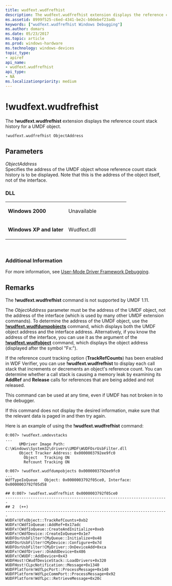 ```yaml
---
title: wudfext.wudfrefhist
description: The wudfext.wudfrefhist extension displays the reference count stack history for a UMDF object.
ms.assetid: 8999f525-c6ed-4341-be2c-b0debef23a4b
keywords: ["wudfext.wudfrefhist Windows Debugging"]
ms.author: domars
ms.date: 05/23/2017
ms.topic: article
ms.prod: windows-hardware
ms.technology: windows-devices
topic_type:
- apiref
api_name:
- wudfext.wudfrefhist
api_type:
- NA
ms.localizationpriority: medium
---
```


# !wudfext.wudfrefhist


The **!wudfext.wudfrefhist** extension displays the reference count stack history for a UMDF object.

```
!wudfext.wudfrefhist ObjectAddress
```

## <span id="Parameters"></span><span id="parameters"></span><span id="PARAMETERS"></span>Parameters


<span id="_______ObjectAddress______"></span><span id="_______objectaddress______"></span><span id="_______OBJECTADDRESS______"></span> *ObjectAddress*   
Specifies the address of the UMDF object whose reference count stack history is to be displayed. Note that this is the address of the object itself, not of the interface.

### <span id="DLL"></span><span id="dll"></span>DLL

<table>
<colgroup>
<col width="50%" />
<col width="50%" />
</colgroup>
<tbody>
<tr class="odd">
<td align="left"><p><strong>Windows 2000</strong></p></td>
<td align="left"><p>Unavailable</p></td>
</tr>
<tr class="even">
<td align="left"><p><strong>Windows XP and later</strong></p></td>
<td align="left"><p>Wudfext.dll</p></td>
</tr>
</tbody>
</table>

 

### <span id="Additional_Information"></span><span id="additional_information"></span><span id="ADDITIONAL_INFORMATION"></span>Additional Information

For more information, see [User-Mode Driver Framework Debugging](user-mode-driver-framework-debugging.md).

Remarks
-------

The **!wudfext.wudfrefhist** command is not supported by UMDF 1.11.

The *ObjectAddress* parameter must be the address of the UMDF object, not the address of the interface (which is used by many other UMDF extension commands). To determine the address of the UMDF object, use the [**!wudfext.wudfdumpobjects**](-wudfext-wudfdumpobjects.md) command, which displays both the UMDF object address and the interface address. Alternatively, if you know the address of the interface, you can use it as the argument of the [**!wudfext.wudfobject**](-wudfext-wudfobject.md) command, which displays the object address (displayed after the symbol "Fx:").

If the reference count tracking option (**TrackRefCounts**) has been enabled in WDF Verifier, you can use **!wudfext.wudfrefhist** to display each call stack that increments or decrements an object's reference count. You can determine whether a call stack is causing a memory leak by examining its **AddRef** and **Release** calls for references that are being added and not released.

This command can be used at any time, even if UMDF has not broken in to the debugger.

If this command does not display the desired information, make sure that the relevant data is paged in and then try again.

Here is an example of using the **!wudfext.wudfrefhist** command:

```
0:007> !wudfext.umdevstacks
...
      UMDriver Image Path: C:\Windows\System32\drivers\UMDF\WUDFOsrUsbFilter.dll
      Object Tracker Address: 0x0000003792ee9fc0
        Object   Tracking ON
        Refcount Tracking ON

0:007> !wudfext.wudfdumpobjects 0x0000003792ee9fc0
...
WdfTypeIoQueue   Object: 0x0000003792f05ce0, Interface: 0x0000003792f05d58

## 0:007> !wudfext.wudfrefhist 0x0000003792f05ce0
-----------------------------------------------------------------------
## 2  (++)
-----------------------------------------------------------------------
WUDFx!UfxObject::TrackRefCounts+0xb2
WUDFx!CWdfIoQueue::AddRef+0x17adc
WUDFx!CWdfIoQueue::CreateAndInitialize+0xeb
WUDFx!CWdfDevice::CreateIoQueue+0x1e7
WUDFOsrUsbFilter!CMyQueue::Initialize+0x48
WUDFOsrUsbFilter!CMyDevice::Configure+0x7d
WUDFOsrUsbFilter!CMyDriver::OnDeviceAdd+0xca
WUDFx!CWdfDriver::OnAddDevice+0x486
WUDFx!CWUDF::AddDevice+0x43
WUDFHost!CWudfDeviceStack::LoadDrivers+0x320
WUDFHost!CLpcNotification::Message+0x1340
WUDFPlatform!WdfLpcPort::ProcessMessage+0x140
WUDFPlatform!WdfLpcCommPort::ProcessMessage+0x92
WUDFPlatform!WdfLpc::RetrieveMessage+0x20c
```

 

 





